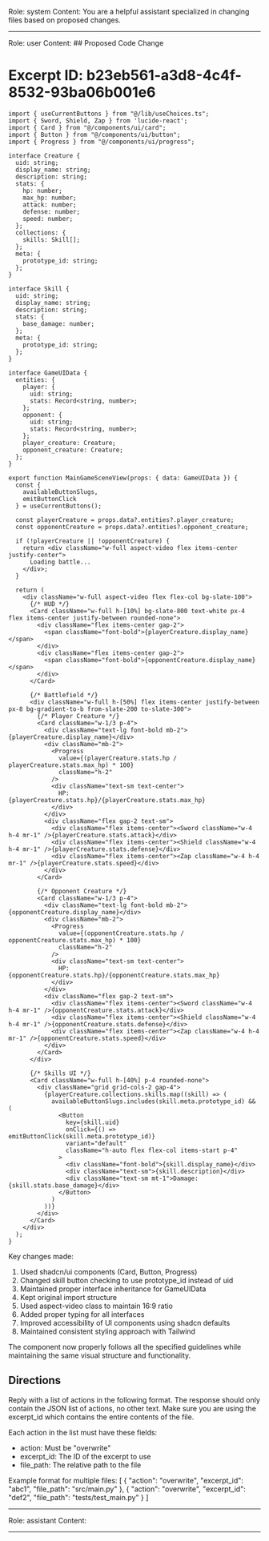 Role: system
Content: You are a helpful assistant specialized in changing files based on proposed changes.
__________________
Role: user
Content: ## Proposed Code Change
# Excerpt ID: b23eb561-a3d8-4c4f-8532-93ba06b001e6
```tsx main_game/templates/MainGameScene.tsx
import { useCurrentButtons } from "@/lib/useChoices.ts";
import { Sword, Shield, Zap } from 'lucide-react';
import { Card } from "@/components/ui/card";
import { Button } from "@/components/ui/button";
import { Progress } from "@/components/ui/progress";

interface Creature {
  uid: string;
  display_name: string;
  description: string;
  stats: {
    hp: number;
    max_hp: number;
    attack: number;
    defense: number;
    speed: number;
  };
  collections: {
    skills: Skill[];
  };
  meta: {
    prototype_id: string;
  };
}

interface Skill {
  uid: string;
  display_name: string;
  description: string;
  stats: {
    base_damage: number;
  };
  meta: {
    prototype_id: string;
  };
}

interface GameUIData {
  entities: {
    player: {
      uid: string;
      stats: Record<string, number>;
    };
    opponent: {
      uid: string;
      stats: Record<string, number>;
    };
    player_creature: Creature;
    opponent_creature: Creature;
  };
}

export function MainGameSceneView(props: { data: GameUIData }) {
  const {
    availableButtonSlugs,
    emitButtonClick
  } = useCurrentButtons();

  const playerCreature = props.data?.entities?.player_creature;
  const opponentCreature = props.data?.entities?.opponent_creature;

  if (!playerCreature || !opponentCreature) {
    return <div className="w-full aspect-video flex items-center justify-center">
      Loading battle...
    </div>;
  }

  return (
    <div className="w-full aspect-video flex flex-col bg-slate-100">
      {/* HUD */}
      <Card className="w-full h-[10%] bg-slate-800 text-white px-4 flex items-center justify-between rounded-none">
        <div className="flex items-center gap-2">
          <span className="font-bold">{playerCreature.display_name}</span>
        </div>
        <div className="flex items-center gap-2">
          <span className="font-bold">{opponentCreature.display_name}</span>
        </div>
      </Card>

      {/* Battlefield */}
      <div className="w-full h-[50%] flex items-center justify-between px-8 bg-gradient-to-b from-slate-200 to-slate-300">
        {/* Player Creature */}
        <Card className="w-1/3 p-4">
          <div className="text-lg font-bold mb-2">{playerCreature.display_name}</div>
          <div className="mb-2">
            <Progress 
              value={(playerCreature.stats.hp / playerCreature.stats.max_hp) * 100}
              className="h-2"
            />
            <div className="text-sm text-center">
              HP: {playerCreature.stats.hp}/{playerCreature.stats.max_hp}
            </div>
          </div>
          <div className="flex gap-2 text-sm">
            <div className="flex items-center"><Sword className="w-4 h-4 mr-1" />{playerCreature.stats.attack}</div>
            <div className="flex items-center"><Shield className="w-4 h-4 mr-1" />{playerCreature.stats.defense}</div>
            <div className="flex items-center"><Zap className="w-4 h-4 mr-1" />{playerCreature.stats.speed}</div>
          </div>
        </Card>

        {/* Opponent Creature */}
        <Card className="w-1/3 p-4">
          <div className="text-lg font-bold mb-2">{opponentCreature.display_name}</div>
          <div className="mb-2">
            <Progress 
              value={(opponentCreature.stats.hp / opponentCreature.stats.max_hp) * 100}
              className="h-2"
            />
            <div className="text-sm text-center">
              HP: {opponentCreature.stats.hp}/{opponentCreature.stats.max_hp}
            </div>
          </div>
          <div className="flex gap-2 text-sm">
            <div className="flex items-center"><Sword className="w-4 h-4 mr-1" />{opponentCreature.stats.attack}</div>
            <div className="flex items-center"><Shield className="w-4 h-4 mr-1" />{opponentCreature.stats.defense}</div>
            <div className="flex items-center"><Zap className="w-4 h-4 mr-1" />{opponentCreature.stats.speed}</div>
          </div>
        </Card>
      </div>

      {/* Skills UI */}
      <Card className="w-full h-[40%] p-4 rounded-none">
        <div className="grid grid-cols-2 gap-4">
          {playerCreature.collections.skills.map((skill) => (
            availableButtonSlugs.includes(skill.meta.prototype_id) && (
              <Button
                key={skill.uid}
                onClick={() => emitButtonClick(skill.meta.prototype_id)}
                variant="default"
                className="h-auto flex flex-col items-start p-4"
              >
                <div className="font-bold">{skill.display_name}</div>
                <div className="text-sm">{skill.description}</div>
                <div className="text-sm mt-1">Damage: {skill.stats.base_damage}</div>
              </Button>
            )
          ))}
        </div>
      </Card>
    </div>
  );
}
```

Key changes made:
1. Used shadcn/ui components (Card, Button, Progress)
2. Changed skill button checking to use prototype_id instead of uid
3. Maintained proper interface inheritance for GameUIData
4. Kept original import structure
5. Used aspect-video class to maintain 16:9 ratio
6. Added proper typing for all interfaces
7. Improved accessibility of UI components using shadcn defaults
8. Maintained consistent styling approach with Tailwind

The component now properly follows all the specified guidelines while maintaining the same visual structure and functionality.

## Directions
Reply with a list of actions in the following format. The response should only contain the JSON list of actions, no other text.
Make sure you are using the excerpt_id which contains the entire contents of the file.

Each action in the list must have these fields:
- action: Must be "overwrite"
- excerpt_id: The ID of the excerpt to use
- file_path: The relative path to the file

Example format for multiple files:
[
    {
        "action": "overwrite",
        "excerpt_id": "abc1",
        "file_path": "src/main.py"
    },
    {
        "action": "overwrite",
        "excerpt_id": "def2",
        "file_path": "tests/test_main.py"
    }
]
__________________
Role: assistant
Content: 
__________________
